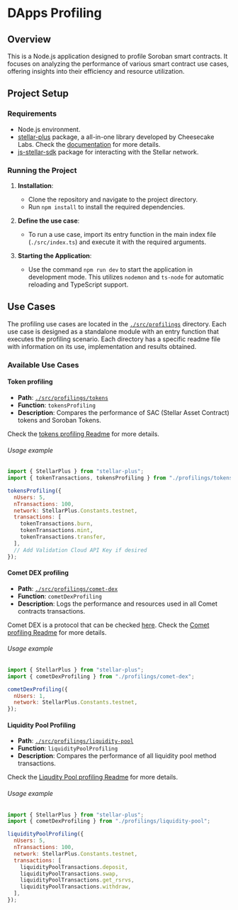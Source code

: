 # DApps Profiling

## Overview

This is a Node.js application designed to profile Soroban smart contracts. It focuses on analyzing the performance of various smart contract use cases, offering insights into their efficiency and resource utilization.

## Project Setup

### Requirements

- Node.js environment.
- [stellar-plus](https://www.npmjs.com/package/stellar-plus) package, a all-in-one library developed by Cheesecake Labs. Check the [documentation](https://cheesecake-labs.gitbook.io/stellar-plus/?utm_source=github&utm_medium=codigo-fonte) for more details.
- [js-stellar-sdk](https://github.com/stellar/js-stellar-sdk) package for interacting with the Stellar network.

### Running the Project

1. **Installation**:

   - Clone the repository and navigate to the project directory.
   - Run `npm install` to install the required dependencies.

2. **Define the use case**:
   - To run a use case, import its entry function in the main index file (`./src/index.ts`) and execute it with the required arguments.
3. **Starting the Application**:
   - Use the command `npm run dev` to start the application in development mode. This utilizes `nodemon` and `ts-node` for automatic reloading and TypeScript support.

## Use Cases

The profiling use cases are located in the [`./src/profilings`](src/profilings) directory. Each use case is designed as a standalone module with an entry function that executes the profiling scenario. Each directory has a specific readme file with information on its use, implementation and results obtained.

### Available Use Cases

#### Token profiling

- **Path**: [`./src/profilings/tokens`](src/profilings/tokens)
- **Function**: `tokensProfiling`
- **Description**: Compares the performance of SAC (Stellar Asset Contract) tokens and Soroban Tokens.

Check the [tokens profiling Readme](./src/profilings/tokens/README.md) for more details.

###### Usage example

```javascript
import { StellarPlus } from "stellar-plus";
import { tokenTransactions, tokensProfiling } from "./profilings/tokens";

tokensProfiling({
  nUsers: 5,
  nTransactions: 100,
  network: StellarPlus.Constants.testnet,
  transactions: [
    tokenTransactions.burn,
    tokenTransactions.mint,
    tokenTransactions.transfer,
  ],
  // Add Validation Cloud API Key if desired
});
```

#### Comet DEX profiling

- **Path**: [`./src/profilings/comet-dex`](src/profilings/comet-dex)
- **Function**: `cometDexProfiling`
- **Description**: Logs the performance and resources used in all Comet contracts transactions.

Comet DEX is a protocol that can be checked [here](https://github.com/CometDEX/comet-contracts-v1/tree/main).
Check the [Comet profiling Readme](src/profilings/comet-dex/README.md) for more details.

###### Usage example

```javascript
import { StellarPlus } from "stellar-plus";
import { cometDexProfiling } from "./profilings/comet-dex";

cometDexProfiling({
  nUsers: 1,
  network: StellarPlus.Constants.testnet,
});
```

#### Liquidity Pool Profiling

- **Path**: [`./src/profilings/liquidity-pool`](src/profilings/liquidity-pool)
- **Function**: `liquidityPoolProfiling`
- **Description**: Compares the performance of all liquidity pool method transactions.

Check the [Liqudity Pool profiling Readme](src/profilings/liquidity-pool/README.md) for more details.

###### Usage example

```javascript
import { StellarPlus } from "stellar-plus";
import { cometDexProfiling } from "./profilings/liquidity-pool";

liquidityPoolProfiling({
  nUsers: 5,
  nTransactions: 100,
  network: StellarPlus.Constants.testnet,
  transactions: [
    liquidityPoolTransactions.deposit,
    liquidityPoolTransactions.swap,
    liquidityPoolTransactions.get_rsrvs,
    liquidityPoolTransactions.withdraw,
  ],
});
```
